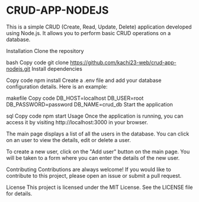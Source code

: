 # CRUD-APP-NODEJS

This is a simple CRUD (Create, Read, Update, Delete) application developed using Node.js. It allows you to perform basic CRUD operations on a database.

Installation
Clone the repository

bash
Copy code
git clone https://github.com/kachi23-web/crud-app-nodejs.git
Install dependencies

Copy code
npm install
Create a .env file and add your database configuration details. Here is an example:

makefile
Copy code
DB_HOST=localhost
DB_USER=root
DB_PASSWORD=password
DB_NAME=crud_db
Start the application

sql
Copy code
npm start
Usage
Once the application is running, you can access it by visiting http://localhost:3000 in your browser.

The main page displays a list of all the users in the database. You can click on an user to view the details, edit  or delete a user.

To create a new user, click on the "Add user" button on the main page. You will be taken to a form where you can enter the details of the new user.

Contributing
Contributions are always welcome! If you would like to contribute to this project, please open an issue or submit a pull request.

License
This project is licensed under the MIT License. See the LICENSE file for details.





